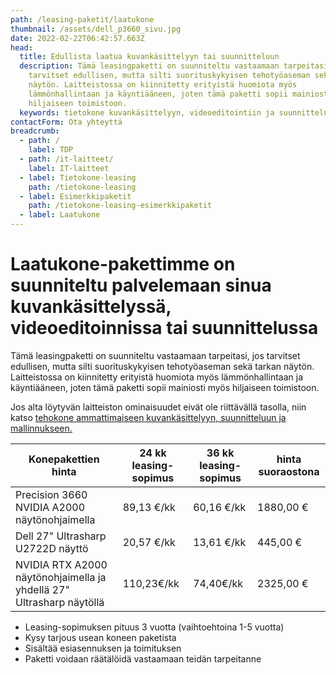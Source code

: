 ```yaml
---
path: /leasing-paketit/laatukone
thumbnail: /assets/dell_p3660_sivu.jpg
date: 2022-02-22T06:42:57.663Z
head:
  title: Edullista laatua kuvankäsittelyyn tai suunnitteluun
  description: Tämä leasingpaketti on suunniteltu vastaamaan tarpeitasi, jos
    tarvitset edullisen, mutta silti suorituskykyisen tehotyöaseman sekä tarkan
    näytön. Laitteistossa on kiinnitetty erityistä huomiota myös
    lämmönhallintaan ja käyntiääneen, joten tämä paketti sopii mainiosti myös
    hiljaiseen toimistoon.
  keywords: tietokone kuvankäsittelyyn, videoeditointiin ja suunnitteluun
contactForm: Ota yhteyttä
breadcrumb:
  - path: /
    label: TDP
  - path: /it-laitteet/
    label: IT-laitteet
  - label: Tietokone-leasing
    path: /tietokone-leasing
  - label: Esimerkkipaketit
    path: /tietokone-leasing-esimerkkipaketit
  - label: Laatukone
---
```

# Laatukone-pakettimme on suunniteltu palvelemaan sinua kuvankäsittelyssä, videoeditoinnissa tai suunnittelussa

Tämä leasingpaketti on suunniteltu vastaamaan tarpeitasi, jos tarvitset edullisen, mutta silti suorituskykyisen tehotyöaseman sekä tarkan näytön. Laitteistossa on kiinnitetty erityistä huomiota myös lämmönhallintaan ja käyntiääneen, joten tämä paketti sopii mainiosti myös hiljaiseen toimistoon.

Jos alta löytyvän laitteiston ominaisuudet eivät ole riittävällä tasolla, niin katso <a href="leasing-paketit/tehokone">tehokone ammattimaiseen kuvankäsittelyyn, suunnitteluun ja mallinnukseen.</a>

| Konepakettien hinta                                                  | 24 kk leasing-sopimus | 36 kk leasing-sopimus | hinta suoraostona |
| -------------------------------------------------------------------- | --------------------- | --------------------- | ----------------- |
| Precision 3660 NVIDIA A2000 näytönohjaimella                         | 89,13 €/kk            | 60,16 €/kk            | 1880,00 €         |
| Dell 27" Ultrasharp U2722D näyttö                                    | 20,57 €/kk            | 13,61 €/kk            | 445,00 €          |
| NVIDIA RTX A2000 näytönohjaimella ja yhdellä 27" Ultrasharp näytöllä | 110,23€/kk            | 74,40€/kk             | 2325,00 €         |

* Leasing-sopimuksen pituus 3 vuotta (vaihtoehtoina 1-5 vuotta)
* Kysy tarjous usean koneen paketista
* Sisältää esiasennuksen ja toimituksen
* Paketti voidaan räätälöidä vastaamaan teidän tarpeitanne

<Cards cardsPerRow="2" cards='[{"bgColor":"lightest","title":"Dell Precision 3660","linkBgColor":"darkest","image":"/assets/dell_p3660_sivu.jpg","content":"Tehokkaalla suorittimella ja erinomaisella grafiikkateholla varustettu pitkän elinkaaren kone kuvankäsittelyyn, suunnitteluun ja muotoiluun.\n\nErittäin hiljainen ja helposti laajennettavissa usean näytön kokoonpanoihin.\n\n* Intel Core i7 16-ydinprosessori\n* Windows 10 tai 11 Professional 64 bit\n* Integoitu Intel UHD 770-näytönohjain\n* NVIDIA A2000-näytönohjain. Jopa NVIDIA RTX A6000 optiona\n* 16 Gt muistia, 512GB M.2 NVMe SSD kiintolevy, 5 x USB (2.0, 3.2 Gen 1 ja Gen 2), 4 x USB-C (gen 2, 2x2), 2 x DP\n* Integroitu muistikortinlukija / Optinen asema DVD+/-RW\n* 3 vuoden onsite-huolto ja Tekninen tuki – puhelinneuvonta – 1 vuosi\n* Valmistajan tuotekoodi: Y183T"},{"bgColor":"lightest","title":"Dell 27\" Ultrasharp U2722D QHD/16:9/IPS/HAS/PIVOT/MST","linkBgColor":"darkest","content":"Dell Ultrasharp U2722D vastaa vaativan-käyttäjän tarpeisiin QHD-tarkkuudella ja kattavilla ominaisuuksillaan\n\nLED-taustavalaistussa 27” IPS laajakuvanäytössä on huipputarkka kuva ja alhainen virrankulutus. Monipuolisesti säädettävä PIVOT jalusta ja korkeudensäätö","image":"/assets/dell_dell-u2722d_int_1.jpg"}]' />